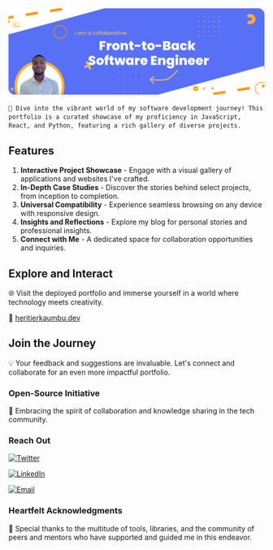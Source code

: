 <img src="src/assets/Banner.png">

`🚀 Dive into the vibrant world of my software development journey! This portfolio is a curated showcase of my proficiency in JavaScript, React, and Python, featuring a rich gallery of diverse projects.`

## Features 
1. **Interactive Project Showcase** - Engage with a visual gallery of applications and websites I've crafted.
2. **In-Depth Case Studies** - Discover the stories behind select projects, from inception to completion.
3. **Universal Compatibility** - Experience seamless browsing on any device with responsive design.
4. **Insights and Reflections** - Explore my blog for personal stories and professional insights.
5. **Connect with Me** - A dedicated space for collaboration opportunities and inquiries.

## Explore and Interact  
🌐 Visit the deployed portfolio and immerse yourself in a world where technology meets creativity. 

🔗 [heritierkaumbu.dev](https://heritierkaumbu.dev)

## Join the Journey
💡 Your feedback and suggestions are invaluable. Let's connect and collaborate for an even more impactful portfolio.

### Open-Source Initiative  
🌱 Embracing the spirit of collaboration and knowledge sharing in the tech community.

### Reach Out
[![Twitter](https://img.shields.io/twitter/follow/2207_hbk?style=social)](https://twitter.com/2207_hbk)

[![LinkedIn](https://img.shields.io/badge/-Heritier%20Kaumbu-blue?style=flat-square&logo=linkedin)](https://za.linkedin.com/in/heritierkaumbu)

[![Email](https://img.shields.io/badge/-Email%20Me-gray?style=flat-square&logo=gmail)](mailto:heritierkaumbu@gmail.com)

### Heartfelt Acknowledgments 
🙌 Special thanks to the multitude of tools, libraries, and the community of peers and mentors who have supported and guided me in this endeavor.
